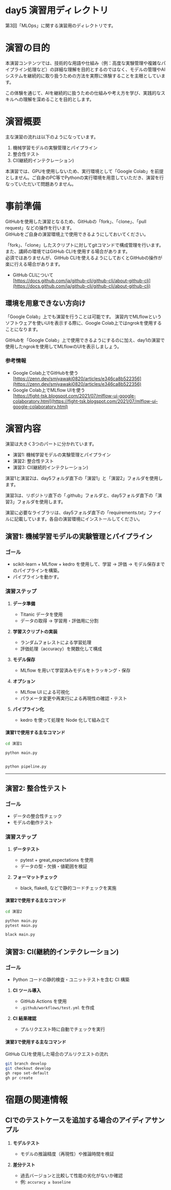 # day5 演習用ディレクトリ

第3回「MLOps」に関する演習用のディレクトリです。

# 演習の目的

本演習コンテンツでは、技術的な用語や仕組み（例：高度な実験管理や複雑なパイプライン処理など）の詳細な理解を目的とするのではなく、モデルの管理やAIシステムを継続的に取り扱うための方法を実際に体験することを主眼としています。

この体験を通じて、AIを継続的に扱うための仕組みや考え方を学び、実践的なスキルへの理解を深めることを目的とします。

# 演習概要

主な演習の流れは以下のようになっています。

1. 機械学習モデルの実験管理とパイプライン
2. 整合性テスト
3. CI(継続的インテクレーション)

本演習では、GPUを使用しないため、実行環境として「Google Colab」を前提としません。ご自身のPC等でPythonの実行環境を用意していただき、演習を行なっていただいて問題ありません。

# 事前準備

GitHubを使用した演習となるため、GitHubの「fork」、「clone」、「pull request」などの操作を行います。  
GitHubをご自身の演習環境上で使用できるようにしておいてください。  

「fork」、「clone」したスクリプトに対してgitコマンドで構成管理を行います。  
また、講師の環境ではGitHub CLIを使用する場合があります。  
必須ではありませんが、GitHub CLIを使えるようにしておくとGitHubの操作が楽に行える場合があります。

- GitHub CLIについて  
[https://docs.github.com/ja/github-cli/github-cli/about-github-cli](https://docs.github.com/ja/github-cli/github-cli/about-github-cli)

## 環境を用意できない方向け

「Google Colab」上でも演習を行うことは可能です。
演習内でMLflowというソフトウェアを使いUIを表示する際に、Google Colab上ではngrokを使用することになります。

GitHubを「Google Colab」上で使用できるようにするのに加え、day1の演習で使用したngrokを使用してMLflowのUIを表示しましょう。

### 参考情報

- Google Colab上でGitHubを使う  
   [https://zenn.dev/smiyawaki0820/articles/e346ca8b522356](https://zenn.dev/smiyawaki0820/articles/e346ca8b522356)
- Google Colab上でMLflow UIを使う  
   [https://fight-tsk.blogspot.com/2021/07/mlflow-ui-google-colaboratory.html](https://fight-tsk.blogspot.com/2021/07/mlflow-ui-google-colaboratory.html)

# 演習内容

演習は大きく3つのパートに分かれています。

- 演習1: 機械学習モデルの実験管理とパイプライン
- 演習2: 整合性テスト
- 演習3: CI(継続的インテクレーション)

演習1と演習2は、day5フォルダ直下の「演習1」と「演習2」フォルダを使用します。

演習3は、リポジトリ直下の「.github」フォルダと、day5フォルダ直下の「演習3」フォルダを使用します。

演習に必要なライブラリは、day5フォルダ直下の「requirements.txt」ファイルに記載しています。各自の演習環境にインストールしてください。

## 演習1: 機械学習モデルの実験管理とパイプライン

### ゴール

- scikit-learn + MLflow + kedro を使用して、学習 → 評価 → モデル保存までのパイプラインを構築。
- パイプラインを動かす。

### 演習ステップ

1. **データ準備**  
   - Titanic データを使用  
   - データの取得 → 学習用・評価用に分割

2. **学習スクリプトの実装**  
   - ランダムフォレストによる学習処理  
   - 評価処理（accuracy）を関数化して構成

3. **モデル保存**  
   - MLflow を用いて学習済みモデルをトラッキング・保存

4. **オプション**  
   - MLflow UI による可視化
   - パラメータ変更や再実行による再現性の確認・テスト

5. **パイプライン化**  
   - kedro を使って処理を Node 化して組み立て

#### 演習1で使用する主なコマンド

```bash
cd 演習1

python main.py


python pipeline.py
```

---

## 演習2: 整合性テスト

### ゴール

- データの整合性チェック
- モデルの動作テスト

### 演習ステップ

1. **データテスト**  
   - pytest + great_expectations を使用  
   - データの型・欠損・値範囲を検証

2. **フォーマットチェック**  
   - black, flake8, などで静的コードチェックを実施

#### 演習2で使用する主なコマンド

```bash
cd 演習2

python main.py
pytest main.py

black main.py
```

## 演習3: CI(継続的インテクレーション)

### ゴール

- Python コードの静的検査・ユニットテストを含む CI 構築

1. **CI ツール導入**  
   - GitHub Actions を使用  
   - `.github/workflows/test.yml` を作成

1. **CI 結果確認**  
   - プルリクエスト時に自動でチェックを実行

#### 演習3で使用する主なコマンド

GitHub CLIを使用した場合のプルリクエストの流れ

```bash
git branch develop
git checkout develop
gh repo set-default
gh pr create
```

# 宿題の関連情報

## CIでのテストケースを追加する場合のアイディアサンプル

1. **モデルテスト**  
   - モデルの推論精度（再現性）や推論時間を検証

2. **差分テスト**  
   - 過去バージョンと比較して性能の劣化がないか確認  
   - 例: `accuracy ≥ baseline`
